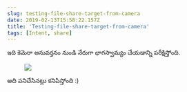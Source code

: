 ```yaml
---
slug: testing-file-share-target-from-camera
date: 2019-02-13T15:58:22.157Z
title: 'Testing-file-share-target-from-camera'
tags: [Intent, share]
---
```

ఇది కెమెరా అనువర్తనం నుండి నేరుగా భాగస్వామ్యం చేయడాన్ని పరీక్షిస్తోంది.

<figure>
  <img src="/images/2019-02-13-testing-file-share-target-from-camera.jpeg">
</figure>

అది పనిచేసినట్లు కనిపిస్తోంది :)
